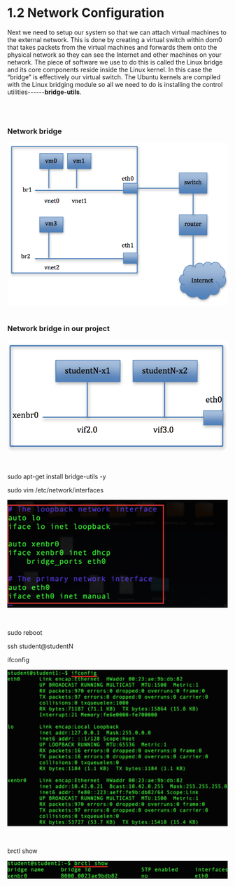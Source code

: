 # 1.2 Network Configuration

Next we need to setup our system so that we can attach virtual machines to the external network. This is done by creating a virtual switch within dom0 that takes packets from the virtual machines and forwards them onto the physical network so they can see the Internet and other machines on your network. The piece of software we use to do this is called the Linux bridge and its core components reside inside the Linux kernel. In this case the “bridge” is effectively our virtual switch. The Ubuntu kernels are compiled with the Linux bridging module so all we need to do is installing the control utilities------**bridge-utils**.

<br/>
<br/>


### Network bridge

![](https://raw.githubusercontent.com/congqiyuan/tutorial/master/xen_installation/5.png)
<br/>
<br/>


### Network bridge in our project

![](https://raw.githubusercontent.com/congqiyuan/tutorial/master/xen_installation/6.png)

<br/>

sudo apt-get install bridge-utils -y

sudo vim /etc/network/interfaces

![](https://raw.githubusercontent.com/congqiyuan/tutorial/master/xen_installation/7.png)

<br/>


sudo reboot

ssh student@studentN

ifconfig

![](https://raw.githubusercontent.com/congqiyuan/tutorial/master/xen_installation/8.png)

<br/>


brctl show

![](https://raw.githubusercontent.com/congqiyuan/tutorial/master/xen_installation/9.png)

<br/>



